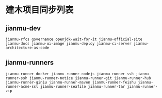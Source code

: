 # 建木项目同步列表

## jianmu-dev

`
jianmu-rfcs
governance
openjdk-wait-for-it
jianmu-official-site
jianmu-docs
jianmu-ui-image
jianmu-deploy
jianmu-ci-server
jianmu-architecture-as-code
`




## jianmu-runners

`
jianmu-runner-docker
jianmu-runner-nodejs
jianmu-runner-ssh
jianmu-runner-ssh
jianmu-runner-notice
jianmu-runner-git
jianmu-runner-hub
jianmu-runner-qiniu
jianmu-runner-maven
jianmu-runner-feishu
jianmu-runner-acme-ssl
jianmu-runner-seafile
jianmu-runner-tar
jianmu-runner-zip
`
